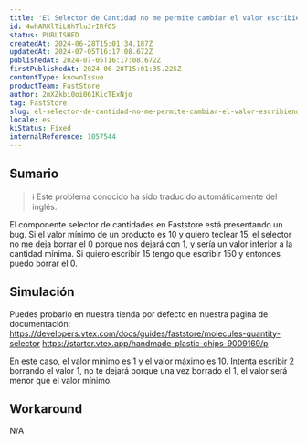```yaml
---
title: 'El Selector de Cantidad no me permite cambiar el valor escribiendo'
id: 4whARKlTiLQhTluJrIRfO5
status: PUBLISHED
createdAt: 2024-06-28T15:01:34.187Z
updatedAt: 2024-07-05T16:17:08.672Z
publishedAt: 2024-07-05T16:17:08.672Z
firstPublishedAt: 2024-06-28T15:01:35.225Z
contentType: knownIssue
productTeam: FastStore
author: 2mXZkbi0oi061KicTExNjo
tag: FastStore
slug: el-selector-de-cantidad-no-me-permite-cambiar-el-valor-escribiendo
locale: es
kiStatus: Fixed
internalReference: 1057544
---
```


## Sumario

>ℹ️ Este problema conocido ha sido traducido automáticamente del inglés.


El componente selector de cantidades en Faststore está presentando un bug. Si el valor mínimo de un producto es 10 y quiero teclear 15, el selector no me deja borrar el 0 porque nos dejará con 1, y sería un valor inferior a la cantidad mínima. Si quiero escribir 15 tengo que escribir 150 y entonces puedo borrar el 0.


##

## Simulación


Puedes probarlo en nuestra tienda por defecto en nuestra página de documentación:
https://developers.vtex.com/docs/guides/faststore/molecules-quantity-selector
https://starter.vtex.app/handmade-plastic-chips-9009169/p

En este caso, el valor mínimo es 1 y el valor máximo es 10.
Intenta escribir 2 borrando el valor 1, no te dejará porque una vez borrado el 1, el valor será menor que el valor mínimo.



## Workaround


N/A





